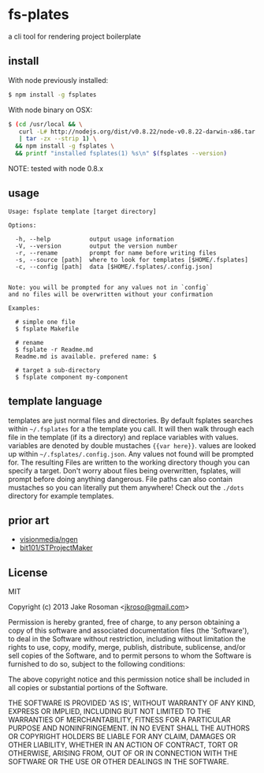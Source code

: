
# fs-plates

  a cli tool for rendering project boilerplate

## install

With node previously installed:

```bash
$ npm install -g fsplates
```

With node binary on OSX:

```bash
$ (cd /usr/local && \
   curl -L# http://nodejs.org/dist/v0.8.22/node-v0.8.22-darwin-x86.tar.gz \
   | tar -zx --strip 1) \
  && npm install -g fsplates \
  && printf "installed fsplates(1) %s\n" $(fsplates --version)
```

NOTE: tested with node 0.8.x

## usage

```
Usage: fsplate template [target directory]

Options:

  -h, --help           output usage information
  -V, --version        output the version number
  -r, --rename         prompt for name before writing files
  -s, --source [path]  where to look for templates [$HOME/.fsplates]
  -c, --config [path]  data [$HOME/.fsplates/.config.json]


Note: you will be prompted for any values not in `config`
and no files will be overwritten without your confirmation

Examples: 

  # simple one file
  $ fsplate Makefile

  # rename
  $ fsplate -r Readme.md
  Readme.md is available. prefered name: $

  # target a sub-directory
  $ fsplate component my-component
```

## template language

templates are just normal files and directories. By default fsplates searches within `~/.fsplates` for a the template you call. It will then walk through each file in the template (if its a directory) and replace variables with values. variables are denoted by double mustaches `{{var here}}`. values are looked up within `~/.fsplates/.config.json`. Any values not found will be prompted for. The resulting Files are written to the working directory though you can specify a target. Don't worry about files being overwritten, fsplates, will prompt before doing anything dangerous. File paths can also contain mustaches so you can literally put them anywhere! Check out the `./dots` directory for example templates. 

## prior art

- [visionmedia/ngen](https://github.com/visionmedia/ngen)
- [bit101/STProjectMaker](https://github.com/bit101/STProjectMaker)

## License 

MIT

Copyright (c) 2013 Jake Rosoman &lt;jkroso@gmail.com&gt;

Permission is hereby granted, free of charge, to any person obtaining
a copy of this software and associated documentation files (the
'Software'), to deal in the Software without restriction, including
without limitation the rights to use, copy, modify, merge, publish,
distribute, sublicense, and/or sell copies of the Software, and to
permit persons to whom the Software is furnished to do so, subject to
the following conditions:

The above copyright notice and this permission notice shall be
included in all copies or substantial portions of the Software.

THE SOFTWARE IS PROVIDED 'AS IS', WITHOUT WARRANTY OF ANY KIND,
EXPRESS OR IMPLIED, INCLUDING BUT NOT LIMITED TO THE WARRANTIES OF
MERCHANTABILITY, FITNESS FOR A PARTICULAR PURPOSE AND NONINFRINGEMENT.
IN NO EVENT SHALL THE AUTHORS OR COPYRIGHT HOLDERS BE LIABLE FOR ANY
CLAIM, DAMAGES OR OTHER LIABILITY, WHETHER IN AN ACTION OF CONTRACT,
TORT OR OTHERWISE, ARISING FROM, OUT OF OR IN CONNECTION WITH THE
SOFTWARE OR THE USE OR OTHER DEALINGS IN THE SOFTWARE.